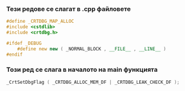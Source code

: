 
### Тези редове се слагат в .cpp файловете
```c++
#define _CRTDBG_MAP_ALLOC
#include <cstdlib>
#include <crtdbg.h>

#ifdef _DEBUG
    #define new new ( _NORMAL_BLOCK , __FILE__ , __LINE__ )
#endif
```

### Този ред се слага в началото на main функцията
```c++
_CrtSetDbgFlag ( _CRTDBG_ALLOC_MEM_DF | _CRTDBG_LEAK_CHECK_DF );
```
